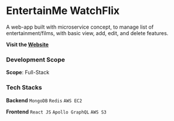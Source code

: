 # EntertainMe WatchFlix

A web-app built with microservice concept, to manage list of entertainment/films, with basic view, add, edit, and delete features.

**Visit the [Website](https://bit.ly/watchFlix)**

### Development Scope
**Scope**: Full-Stack

### Tech Stacks
**Backend**
```MongoDB```
```Redis```
```AWS EC2```

**Frontend**
```React JS```
```Apollo GraphQL```
```AWS S3```
